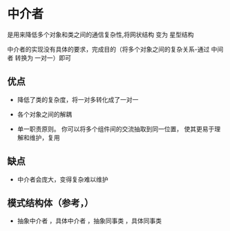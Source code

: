 # 中介者

是用来降低多个对象和类之间的通信复杂性,将网状结构 变为 星型结构

中介者的实现没有具体的要求，完成目的（将多个对象之间的复杂关系-通过 中间者 转换为 一对一）即可

## 优点

* 降低了类的复杂度，将一对多转化成了一对一

* 各个对象之间的解耦

* 单一职责原则。 你可以将多个组件间的交流抽取到同一位置， 使其更易于理解和维护，复用

## 缺点

* 中介者会庞大，变得复杂难以维护

## 模式结构体（参考，）

* 抽象中介者 ，具体中介者 ，抽象同事类 ，具体同事类


